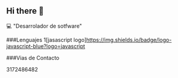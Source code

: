 ## Hi there 👋

:computer: "Desarrolador de sotfware"

###Lenguajes
1[jasascript logo]https://img.shields.io/badge/logo-javascript-blue?logo=javascript

###Vias de Contacto

3172486482

<!--
**Diego-1027/Diego-1027** is a ✨ _special_ ✨ repository because its `README.md` (this file) appears on your GitHub profile.

Here are some ideas to get you started:

- 🔭 I’m currently working on ...
- 🌱 I’m currently learning ...
- 👯 I’m looking to collaborate on ...
- 🤔 I’m looking for help with ...
- 💬 Ask me about ...
- 📫 How to reach me: ...
- 😄 Pronouns: ...
- ⚡ Fun fact: ...
-->
